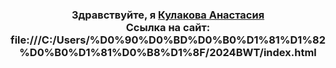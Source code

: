 <h3 align="center">Здравствуйте, я <a href="https://daniilshat.ru/" target="_blank">Кулакова Анастасия</a> 
  <br/>
Ссылка на сайт: file:///C:/Users/%D0%90%D0%BD%D0%B0%D1%81%D1%82%D0%B0%D1%81%D0%B8%D1%8F/2024BWT/index.html
